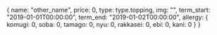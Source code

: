 {
	name: "other_name",
	price: 0,
	type: type.topping,
	img: "",
	term_start: "2019-01-01T00:00:00",
	term_end: "2019-01-02T00:00:00",
	allergy: {
    komugi: 0,
    soba: 0,
    tamago: 0,
    nyu: 0,
    rakkasei: 0,
    ebi: 0,
    kani: 0
  }
}
